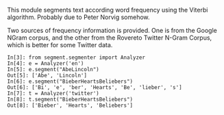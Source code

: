 This module segments text according word frequency using the Viterbi algorithm. Probably
due to Peter Norvig somehow.

Two sources of frequency information is provided. One is from the Google NGram corpus, and
the other from the Rovereto Twitter N-Gram Corpus, which is better for some Twitter data.

    In[3]: from segment.segmenter import Analyzer
    In[4]: e = Analyzer('en')
    In[5]: e.segment("AbeLincoln")
    Out[5]: ['Abe', 'Lincoln']
    In[6]: e.segment("BieberHeartsBeliebers")
    Out[6]: ['Bi', 'e', 'ber', 'Hearts', 'Be', 'lieber', 's']
    In[7]: t = Analyzer('twitter')
    In[8]: t.segment("BieberHeartsBeliebers")
    Out[8]: ['Bieber', 'Hearts', 'Beliebers']

